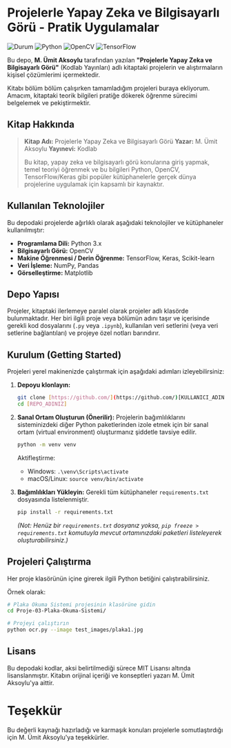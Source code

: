 # Projelerle Yapay Zeka ve Bilgisayarlı Görü - Pratik Uygulamalar

![Durum](https://img.shields.io/badge/durum-devam%20ediyor-yellowgreen)
![Python](https://img.shields.io/badge/Python-3.8%2B-blue?logo=python)
![OpenCV](https://img.shields.io/badge/OpenCV-gray?logo=opencv)
![TensorFlow](https://img.shields.io/badge/TensorFlow-orange?logo=tensorflow)

Bu depo, **M. Ümit Aksoylu** tarafından yazılan **"Projelerle Yapay Zeka ve Bilgisayarlı Görü"** (Kodlab Yayınları) adlı kitaptaki projelerin ve alıştırmaların kişisel çözümlerimi içermektedir.

Kitabı bölüm bölüm çalışırken tamamladığım projeleri buraya ekliyorum. Amacım, kitaptaki teorik bilgileri pratiğe dökerek öğrenme sürecimi belgelemek ve pekiştirmektir.

## Kitap Hakkında

> **Kitap Adı:** Projelerle Yapay Zeka ve Bilgisayarlı Görü
> **Yazar:** M. Ümit Aksoylu
> **Yayınevi:** Kodlab
>
> Bu kitap, yapay zeka ve bilgisayarlı görü konularına giriş yapmak, temel teoriyi öğrenmek ve bu bilgileri Python, OpenCV, TensorFlow/Keras gibi popüler kütüphanelerle gerçek dünya projelerine uygulamak için kapsamlı bir kaynaktır.

## Kullanılan Teknolojiler

Bu depodaki projelerde ağırlıklı olarak aşağıdaki teknolojiler ve kütüphaneler kullanılmıştır:

* **Programlama Dili:** Python 3.x
* **Bilgisayarlı Görü:** OpenCV
* **Makine Öğrenmesi / Derin Öğrenme:** TensorFlow, Keras, Scikit-learn
* **Veri İşleme:** NumPy, Pandas
* **Görselleştirme:** Matplotlib

## Depo Yapısı

Projeler, kitaptaki ilerlemeye paralel olarak projeler adlı klasörde bulunmaktadır. Her biri ilgili proje veya bölümün adını taşır ve içerisinde gerekli kod dosyalarını (`.py` veya `.ipynb`), kullanılan veri setlerini (veya veri setlerine bağlantıları) ve projeye özel notları barındırır.

## Kurulum (Getting Started)

Projeleri yerel makinenizde çalıştırmak için aşağıdaki adımları izleyebilirsiniz:

1.  **Depoyu klonlayın:**
    ```bash
    git clone [https://github.com/](https://github.com/)[KULLANICI_ADINIZ]/[REPO_ADINIZ].git
    cd [REPO_ADINIZ]
    ```

2.  **Sanal Ortam Oluşturun (Önerilir):**
    Projelerin bağımlılıklarını sisteminizdeki diğer Python paketlerinden izole etmek için bir sanal ortam (virtual environment) oluşturmanız şiddetle tavsiye edilir.
    ```bash
    python -m venv venv
    ```
    Aktifleştirme:
    * Windows: `.\venv\Scripts\activate`
    * macOS/Linux: `source venv/bin/activate`

3.  **Bağımlılıkları Yükleyin:**
    Gerekli tüm kütüphaneler `requirements.txt` dosyasında listelenmiştir.
    ```bash
    pip install -r requirements.txt
    ```
    *(Not: Henüz bir `requirements.txt` dosyanız yoksa, `pip freeze > requirements.txt` komutuyla mevcut ortamınızdaki paketleri listeleyerek oluşturabilirsiniz.)*

## Projeleri Çalıştırma

Her proje klasörünün içine girerek ilgili Python betiğini çalıştırabilirsiniz.

Örnek olarak:

```bash
# Plaka Okuma Sistemi projesinin klasörüne gidin
cd Proje-03-Plaka-Okuma-Sistemi/

# Projeyi çalıştırın
python ocr.py --image test_images/plaka1.jpg
```

## Lisans

Bu depodaki kodlar, aksi belirtilmediği sürece MIT Lisansı altında lisanslanmıştır. Kitabın orijinal içeriği ve konseptleri yazarı M. Ümit Aksoylu'ya aittir.

# Teşekkür

Bu değerli kaynağı hazırladığı ve karmaşık konuları projelerle somutlaştırdığı için M. Ümit Aksoylu'ya teşekkürler.

